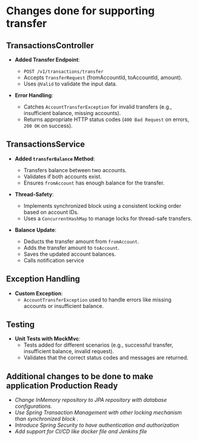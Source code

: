 # Changes done for supporting transfer

## TransactionsController

- **Added Transfer Endpoint**:
    - `POST /v1/transactions/transfer`
    - Accepts `TransferRequest` (fromAccountId, toAccountId, amount).
    - Uses `@Valid` to validate the input data.

- **Error Handling**:
    - Catches `AccountTransferException` for invalid transfers (e.g., insufficient balance, missing accounts).
    - Returns appropriate HTTP status codes (`400 Bad Request` on errors, `200 OK` on success).

## TransactionsService

- **Added `transferBalance` Method**:
    - Transfers balance between two accounts.
    - Validates if both accounts exist.
    - Ensures `fromAccount` has enough balance for the transfer.

- **Thread-Safety**:
    - Implements synchronized block using a consistent locking order based on account IDs.
    - Uses a `ConcurrentHashMap` to manage locks for thread-safe transfers.

- **Balance Update**:
    - Deducts the transfer amount from `fromAccount`.
    - Adds the transfer amount to `toAccount`.
    - Saves the updated account balances.
    - Calls notification service

## Exception Handling

- **Custom Exception**:
    - `AccountTransferException` used to handle errors like missing accounts or insufficient balance.

## Testing

- **Unit Tests with MockMvc**:
    - Tests added for different scenarios (e.g., successful transfer, insufficient balance, invalid request).
    - Validates that the correct status codes and messages are returned.

## Additional changes to be done to make application Production Ready
- *Change InMemory repository to JPA repository with database configurations.*
- *Use Spring Transaction Management with other locking mechanism than synchronized block .*
- *Introduce Spring Security to have authentication and authorization*
- *Add support for CI/CD like docker file and Jenkins file*
